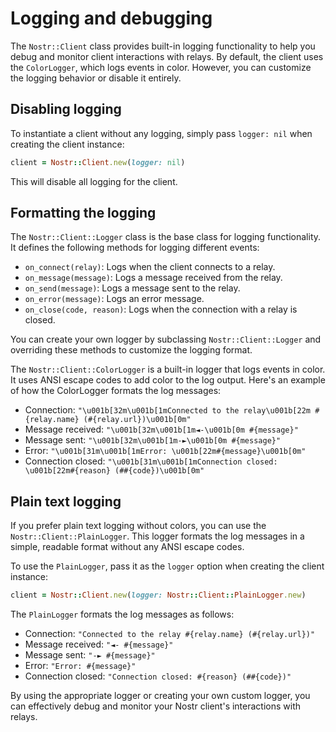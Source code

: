# Logging and debugging

The `Nostr::Client` class provides built-in logging functionality to help you debug and monitor client interactions with
relays. By default, the client uses the `ColorLogger`, which logs events in color. However, you can customize the
logging behavior or disable it entirely.

## Disabling logging

To instantiate a client without any logging, simply pass `logger: nil` when creating the client instance:

```ruby
client = Nostr::Client.new(logger: nil)
```

This will disable all logging for the client.

## Formatting the logging

The `Nostr::Client::Logger` class is the base class for logging functionality. It defines the following methods for
logging different events:

- `on_connect(relay)`: Logs when the client connects to a relay.
- `on_message(message)`: Logs a message received from the relay.
- `on_send(message)`: Logs a message sent to the relay.
- `on_error(message)`: Logs an error message.
- `on_close(code, reason)`: Logs when the connection with a relay is closed.

You can create your own logger by subclassing `Nostr::Client::Logger` and overriding these methods to customize the
logging format.

The `Nostr::Client::ColorLogger` is a built-in logger that logs events in color. It uses ANSI escape codes to add color
to the log output. Here's an example of how the ColorLogger formats the log messages:

- Connection: `"\u001b[32m\u001b[1mConnected to the relay\u001b[22m #{relay.name} (#{relay.url})\u001b[0m"`
- Message received: `"\u001b[32m\u001b[1m◄-\u001b[0m #{message}"`
- Message sent: `"\u001b[32m\u001b[1m-►\u001b[0m #{message}"`
- Error: `"\u001b[31m\u001b[1mError: \u001b[22m#{message}\u001b[0m"`
- Connection closed: `"\u001b[31m\u001b[1mConnection closed: \u001b[22m#{reason} (##{code})\u001b[0m"`

## Plain text logging

If you prefer plain text logging without colors, you can use the `Nostr::Client::PlainLogger`. This logger formats the
log messages in a simple, readable format without any ANSI escape codes.

To use the `PlainLogger`, pass it as the `logger` option when creating the client instance:

```ruby
client = Nostr::Client.new(logger: Nostr::Client::PlainLogger.new)
```

The `PlainLogger` formats the log messages as follows:

- Connection: `"Connected to the relay #{relay.name} (#{relay.url})"`
- Message received: `"◄- #{message}"`
- Message sent: `"-► #{message}"`
- Error: `"Error: #{message}"`
- Connection closed: `"Connection closed: #{reason} (##{code})"`

By using the appropriate logger or creating your own custom logger, you can effectively debug and monitor your Nostr
client's interactions with relays.
